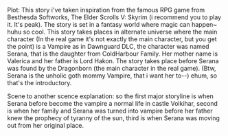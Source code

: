 Plot: This story i've taken inspiration from the famous RPG game from Besthesda Softworks, The Elder Scrolls V: Skyrim (i recommend you to play it. It's peak). The story is set in a fantasy world where magic can happen~ huhu so cool. This story takes places in alternate universe where the main character (In the real game it's not exactly the main character, but you get the point) is a Vampire as in Dawnguard DLC, the character was named Serana, that is the daughter from ColdHarbour Family. Her mother name is Valerica and her father is Lord Hakon. The story takes place before Serana was found by the Dragonborn (the main character in the real game). (Btw, Serana is the unholic goth mommy Vampire, that i want her to--) ehum, so that's the introductory. 

Scene to another scence explanation: so the first major storyline is when Serana before become the vampire a normal life in castle Volkihar, second is when her family and Serana was turned into vampire before her father knew the prophecy of tyranny of the sun, third is when Serana was moving out from her original place.
